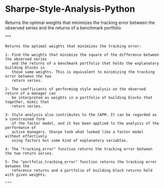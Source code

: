 # Sharpe-Style-Analysis-Python
Returns the optimal weights that minimizes the tracking error between the observed series and the returns of a benchmark portfolio

 """
    
    Returns the optimal weights that minimizes the tracking error:
    
    1- Find the weights that minimize the square of the difference between the observed series
       and the returns of a benchmark portfolio that holds the explanatory building blocks in
       those same weights. This is equivalent to minimizing the tracking error between the two
       return series.
    
    2- The coefficients of performing style analysis on the observed return of a manager can
       be interpreted as weights in a portfolio of building blocks that together, mimic that
       return series.
    
    3- Style analysis also contributes to the CAPM. It can be regarded as a constrained form
       of the factor model, and it has been applied to the analysis of the performance of
       active managers. Sharpe took what looked like a factor model without effectively
       using factors but some kind of explanatory variables.
    
    4- The "tracking_error" function returns the tracking error between the two return series.
    
    5- The "portfolio_tracking_error" function returns the tracking error between the
       reference returns and a portfolio of building block returns held with given weights.
    
    """
